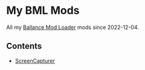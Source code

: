 # My BML Mods

All my [Ballance Mod Loader](https://github.com/Gamepiaynmo/BallanceModLoader) mods since 2022-12-04.

## Contents

- [ScreenCapturer](ScreenCapturer/)
